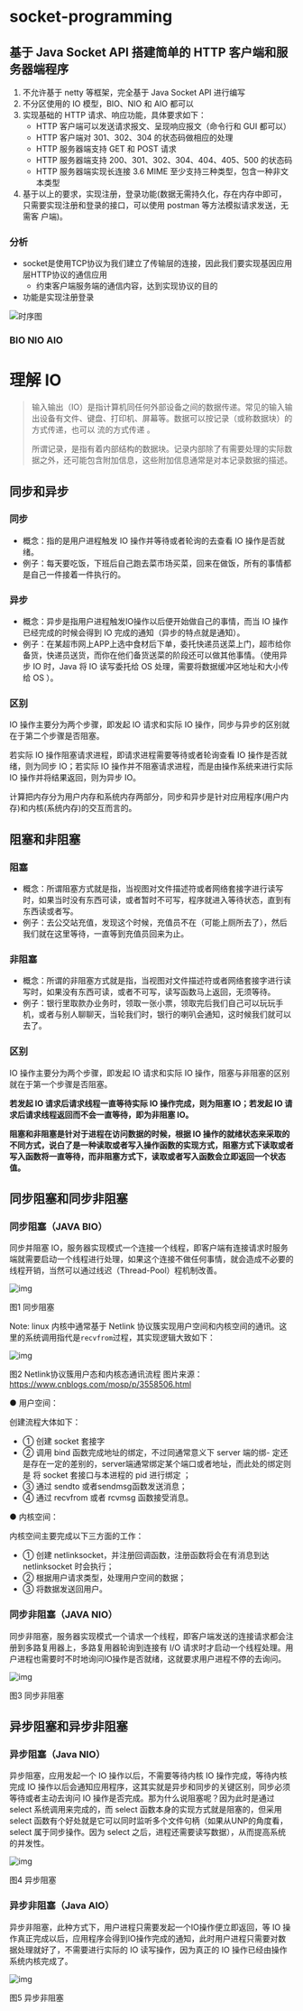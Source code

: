 # socket-programming

## 基于 Java Socket API 搭建简单的 HTTP 客户端和服务器端程序

1. 不允许基于 netty 等框架，完全基于 Java Socket API 进行编写 
2. 不分区使用的 IO 模型，BIO、NIO 和 AIO 都可以 
3. 实现基础的 HTTP 请求、响应功能，具体要求如下：
   - HTTP 客户端可以发送请求报文、呈现响应报文（命令行和 GUI 都可以） 
   - HTTP 客户端对 301、302、304 的状态码做相应的处理 
   - HTTP 服务器端支持 GET 和 POST 请求 
   - HTTP 服务器端支持 200、301、302、304、404、405、500 的状态码 
   - HTTP 服务器端实现长连接 3.6 MIME 至少支持三种类型，包含一种非文本类型 
4. 基于以上的要求，实现注册，登录功能(数据无需持久化，存在内存中即可， 只需要实现注册和登录的接口，可以使用 postman 等方法模拟请求发送，无需客 户端)。

### 分析

- socket是使用TCP协议为我们建立了传输层的连接，因此我们要实现基因应用层HTTP协议的通信应用
  - 约束客户端服务端的通信内容，达到实现协议的目的
- 功能是实现注册登录

![时序图](https://courseimg-loopchen.oss-cn-guangzhou.aliyuncs.com/Computer_Network/project_img/%E6%97%B6%E5%BA%8F%E5%9B%BE.png?Expires=1620751897&OSSAccessKeyId=TMP.3KgGYQMmtBsVYELGFpvVYvhuob7PDMJW1vF34yJPhkRyQfEMwPRooHrnc954YaHmUB5mqeGXsWASUE6rTxqcU2G15abcLH&Signature=csN1eZSF2Ap1n9qd3Op3nL8qjPk%3D&versionId=CAEQBxiBgIDiwcDwyhciIDJlNjExNDE4YzVhMTRhNGViMjRmMjgyMjA5MTE2ZmU3&response-content-type=application%2Foctet-stream)

### BIO NIO AIO

# 理解 IO

> 输入输出（IO）是指计算机同任何外部设备之间的数据传递。常见的输入输出设备有文件、键盘、打印机、屏幕等。数据可以按记录（或称数据块）的方式传递，也可以 流的方式传递 。
>
> 所谓记录，是指有着内部结构的数据块。记录内部除了有需要处理的实际数据之外，还可能包含附加信息，这些附加信息通常是对本记录数据的描述。

## 同步和异步

### 同步

- 概念：指的是用户进程触发 IO 操作并等待或者轮询的去查看 IO 操作是否就绪。
- 例子：每天要吃饭，下班后自己跑去菜市场买菜，回来在做饭，所有的事情都是自己一件接着一件执行的。

### 异步

- 概念：异步是指用户进程触发IO操作以后便开始做自己的事情，而当 IO 操作已经完成的时候会得到 IO 完成的通知（异步的特点就是通知）。
- 例子：在某超市网上APP上选中食材后下单，委托快递员送菜上门，超市给你备货，快递员送货，而你在他们备货送菜的阶段还可以做其他事情。（使用异步 IO 时，Java 将 IO 读写委托给 OS 处理，需要将数据缓冲区地址和大小传给 OS ）。

### 区别

IO 操作主要分为两个步骤，即发起 IO 请求和实际 IO 操作，同步与异步的区别就在于第二个步骤是否阻塞。

若实际 IO 操作阻塞请求进程，即请求进程需要等待或者轮询查看 IO 操作是否就绪，则为同步 IO；若实际 IO 操作并不阻塞请求进程，而是由操作系统来进行实际 IO 操作并将结果返回，则为异步 IO。

计算把内存分为用户内存和系统内存两部分，同步和异步是针对应用程序(用户内存)和内核(系统内存)的交互而言的。

## 阻塞和非阻塞

### 阻塞

- 概念：所谓阻塞方式就是指，当视图对文件描述符或者网络套接字进行读写时，如果当时没有东西可读，或者暂时不可写，程序就进入等待状态，直到有东西读或者写。
- 例子：去公交站充值，发现这个时候，充值员不在（可能上厕所去了），然后我们就在这里等待，一直等到充值员回来为止。

### 非阻塞

- 概念：所谓的非阻塞方式就是指，当视图对文件描述符或者网络套接字进行读写时，如果没有东西可读，或者不可写，读写函数马上返回，无须等待。
- 例子：银行里取款办业务时，领取一张小票，领取完后我们自己可以玩玩手机，或者与别人聊聊天，当轮我们时，银行的喇叭会通知，这时候我们就可以去了。

### 区别

IO 操作主要分为两个步骤，即发起 IO 请求和实际 IO 操作，阻塞与非阻塞的区别就在于第一个步骤是否阻塞。

**若发起 IO 请求后请求线程一直等待实际 IO 操作完成，则为阻塞 IO；若发起 IO 请求后请求线程返回而不会一直等待，即为非阻塞 IO。**

**阻塞和非阻塞是针对于进程在访问数据的时候，根据 IO 操作的就绪状态来采取的不同方式，说白了是一种读取或者写入操作函数的实现方式，阻塞方式下读取或者写入函数将一直等待，而非阻塞方式下，读取或者写入函数会立即返回一个状态值。**

## 同步阻塞和同步非阻塞

### 同步阻塞（JAVA BIO）

同步并阻塞 IO，服务器实现模式一个连接一个线程，即客户端有连接请求时服务端就需要启动一个线程进行处理，如果这个连接不做任何事情，就会造成不必要的线程开销，当然可以通过线迟（Thread-Pool）程机制改善。



![img](https://raw.githubusercontent.com/joyven/draw.io/master/%E5%90%8C%E6%AD%A5%E9%98%BB%E5%A1%9E.png)



图1 同步阻塞

Note: linux 内核中通常基于 Netlink 协议簇实现用户空间和内核空间的通讯。这里的系统调用指代是`recvfrom`过程，其实现逻辑大致如下：



![img](https://images0.cnblogs.com/blog/479389/201402/202305259961651.jpg)



图2 Netlink协议簇用户态和内核态通讯流程 图片来源：https://www.cnblogs.com/mosp/p/3558506.html

● 用户空间：

创建流程大体如下：

- ① 创建 socket 套接字
- ② 调用 bind 函数完成地址的绑定，不过同通常意义下 server 端的绑- 定还是存在一定的差别的，server端通常绑定某个端口或者地址，而此处的绑定则是 将 socket 套接口与本进程的 pid 进行绑定 ；
- ③ 通过 sendto 或者sendmsg函数发送消息；
- ④ 通过 recvfrom 或者 rcvmsg 函数接受消息。

● 内核空间：

内核空间主要完成以下三方面的工作：

- ① 创建 netlinksocket，并注册回调函数，注册函数将会在有消息到达 netlinksocket 时会执行；
- ② 根据用户请求类型，处理用户空间的数据；
- ③ 将数据发送回用户。

### 同步非阻塞（JAVA NIO）

同步非阻塞，服务器实现模式一个请求一个线程，即客户端发送的连接请求都会注册到多路复用器上，多路复用器轮询到连接有 I/O 请求时才启动一个线程处理。用户进程也需要时不时地询问IO操作是否就绪，这就要求用户进程不停的去询问。



![img](https://raw.githubusercontent.com/joyven/draw.io/master/%E5%90%8C%E6%AD%A5%E9%9D%9E%E9%98%BB%E5%A1%9E.png)



图3 同步非阻塞

## 异步阻塞和异步非阻塞

### 异步阻塞（Java NIO）

异步阻塞，应用发起一个 IO 操作以后，不需要等待内核 IO 操作完成，等待内核完成 IO 操作以后会通知应用程序，这其实就是异步和同步的关键区别，同步必须等待或者主动去询问 IO 操作是否完成。那为什么说阻塞呢？因为此时是通过 select 系统调用来完成的，而 select 函数本身的实现方式就是阻塞的，但采用 select 函数有个好处就是它可以同时监听多个文件句柄（如果从UNP的角度看，select 属于同步操作。因为 select 之后，进程还需要读写数据），从而提高系统的并发性。



![img](https://raw.githubusercontent.com/joyven/draw.io/master/%E5%BC%82%E6%AD%A5%E9%98%BB%E5%A1%9E.png)



图4 异步阻塞

### 异步非阻塞（Java AIO）

异步非阻塞，此种方式下，用户进程只需要发起一个IO操作便立即返回，等 IO 操作真正完成以后，应用程序会得到IO操作完成的通知，此时用户进程只需要对数据处理就好了，不需要进行实际的 IO 读写操作，因为真正的 IO 操作已经由操作系统内核完成了。



![img](https://raw.githubusercontent.com/joyven/draw.io/master/%E5%BC%82%E6%AD%A5%E9%9D%9E%E9%98%BB%E5%A1%9E.png)



图5 异步非阻塞